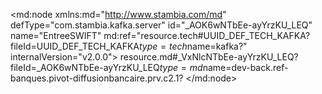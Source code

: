 <?xml version="1.0" encoding="UTF-8"?>
<md:node xmlns:md="http://www.stambia.com/md" defType="com.stambia.kafka.server" id="_AOK6wNTbEe-ayYrzKU_LEQ" name="EntreeSWIFT" md:ref="resource.tech#UUID_DEF_TECH_KAFKA?fileId=UUID_DEF_TECH_KAFKA$type=tech$name=kafka?" internalVersion="v2.0.0">
  <attribute defType="com.stambia.kafka.server.driver" id="_AOMv8NTbEe-ayYrzKU_LEQ" value="com.semarchy.xdi.jdbc.kafka.KafkaDriver"/>
  <attribute defType="com.stambia.kafka.server.module" id="_AONXANTbEe-ayYrzKU_LEQ" value="Kafka"/>
  <attribute defType="com.stambia.kafka.server.bootstrapServers" id="_IFA7MNTbEe-ayYrzKU_LEQ" value="frpardevkfk01:9092,frpardevkfk02:9092,frpardevkfk03:9092"/>
  <attribute defType="com.stambia.kafka.server.ssl" id="_LFUqgNTbEe-ayYrzKU_LEQ" value="true"/>
  <attribute defType="com.stambia.kafka.server.sslProtocol" id="_LghYwNTbEe-ayYrzKU_LEQ" value=""/>
  <attribute defType="com.stambia.kafka.server.sslKeyPassword" id="_LlGWwNTbEe-ayYrzKU_LEQ" value="C7E3BE6DF993E1C1F44F1771C12F7CC863486BA2A46ECF530F1852AA9AF25274"/>
  <attribute defType="com.stambia.kafka.server.sslKeyStoreType" id="_Lt0N4NTbEe-ayYrzKU_LEQ" value="JKS"/>
  <attribute defType="com.stambia.kafka.server.sslKeyStoreLocation" id="_LxU04NTbEe-ayYrzKU_LEQ" value="/semarchy_xdi/semarchy-xdi-runtime/certificat_ssl/keystore_kafka.devreftiers.afd.fr.jks"/>
  <attribute defType="com.stambia.kafka.server.sslKeyStorePassword" id="_L0ZXANTbEe-ayYrzKU_LEQ" value="C7E3BE6DF993E1C1F44F1771C12F7CC863486BA2A46ECF530F1852AA9AF25274"/>
  <attribute defType="com.stambia.kafka.server.sslTrustStoreType" id="_L3dSENTbEe-ayYrzKU_LEQ" value="JKS"/>
  <attribute defType="com.stambia.kafka.server.sslTrustStoreLocation" id="_L6zhANTbEe-ayYrzKU_LEQ" value="/semarchy_xdi/semarchy-xdi-runtime/certificat_ssl/truststore.jks"/>
  <attribute defType="com.stambia.kafka.server.sslTrustStorePassword" id="_L9tEANTbEe-ayYrzKU_LEQ" value="6929964D4514864E3D49919A12C2587F"/>
  <node defType="com.stambia.kafka.topic" id="_VxNlcNTbEe-ayYrzKU_LEQ" name="dev-back.ref-banques.pivot-diffusionbancaire.prv.c2.1">
    <attribute defType="com.stambia.kafka.topic.physicalName" id="_urSdYNTbEe-ayYrzKU_LEQ" value="dev-back.ref-banques.pivot-diffusionbancaire.prv.c2.1"/>
    <node defType="com.stambia.kafka.valueField" id="_Bl34EdTcEe-ayYrzKU_LEQ">
      <attribute defType="com.stambia.kafka.valueField.type" id="_Ea5kcNTcEe-ayYrzKU_LEQ" value="string"/>
    </node>
  </node>
  <node defType="com.stambia.kafka.consumer" id="_wyVpcdTbEe-ayYrzKU_LEQ" name="ConsommationSWIFT">
    <attribute defType="com.stambia.kafka.consumer.topicsSubscribed" id="_2tZSoNTbEe-ayYrzKU_LEQ">
      <refs>resource.md#_VxNlcNTbEe-ayYrzKU_LEQ?fileId=_AOK6wNTbEe-ayYrzKU_LEQ$type=md$name=dev-back.ref-banques.pivot-diffusionbancaire.prv.c2.1?</refs>
    </attribute>
    <node defType="com.stambia.kafka.valueField" id="_Gw1hEdTcEe-ayYrzKU_LEQ">
      <attribute defType="com.stambia.kafka.valueField.type" id="_IU8_MNTcEe-ayYrzKU_LEQ" value="string"/>
    </node>
  </node>
</md:node>